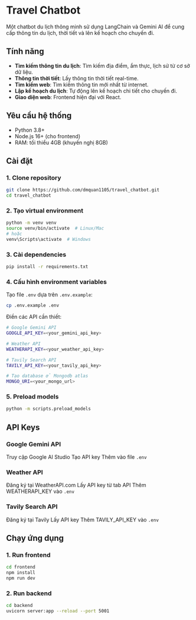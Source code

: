 # Travel Chatbot

Một chatbot du lịch thông minh sử dụng LangChain và Gemini AI để cung cấp thông tin du lịch, thời tiết và lên kế hoạch cho chuyến đi.

## Tính năng

- **Tìm kiếm thông tin du lịch**: Tìm kiếm địa điểm, ẩm thực, lịch sử từ cơ sở dữ liệu.
- **Thông tin thời tiết**: Lấy thông tin thời tiết real-time.
- **Tìm kiếm web**: Tìm kiếm thông tin mới nhất từ internet.
- **Lập kế hoạch du lịch**: Tự động lên kế hoạch chi tiết cho chuyến đi.
- **Giao diện web**: Frontend hiện đại với React.

## Yêu cầu hệ thống

- Python 3.8+
- Node.js 16+ (cho frontend)
- RAM: tối thiểu 4GB (khuyến nghị 8GB)

## Cài đặt

### 1. Clone repository

```bash
git clone https://github.com/dmquan1105/travel_chatbot.git
cd travel_chatbot
```

### 2. Tạo virtual environment

```bash
python -m venv venv
source venv/bin/activate  # Linux/Mac
# hoặc
venv\Scripts\activate  # Windows
```

### 3. Cài dependencies

```bash
pip install -r requirements.txt
```

### 4. Cấu hình environment variables

Tạo file `.env` dựa trên `.env.example`:

```bash
cp .env.example .env
```

Điền các API cần thiết:

```bash
# Google Gemini API
GOOGLE_API_KEY=<your_gemini_api_key>

# Weather API
WEATHERAPI_KEY=<your_weather_api_key>

# Tavily Search API
TAVILY_API_KEY=<your_tavily_api_key>

# Tạo database ở Mongodb atlas
MONGO_URI=<your_mongo_url>
```

### 5. Preload models

```bash
python -m scripts.preload_models
```

## API Keys

### Google Gemini API

Truy cập Google AI Studio
Tạo API key
Thêm vào file `.env`

### Weather API

Đăng ký tại WeatherAPI.com
Lấy API key từ tab API
Thêm WEATHERAPI_KEY vào `.env`

### Tavily Search API

Đăng ký tại Tavily
Lấy API key
Thêm TAVILY_API_KEY vào `.env`

## Chạy ứng dụng

### 1. Run frontend

```bash
cd frontend
npm install
npm run dev
```

### 2. Run backend

```bash
cd backend
uvicorn server:app --reload --port 5001
```
